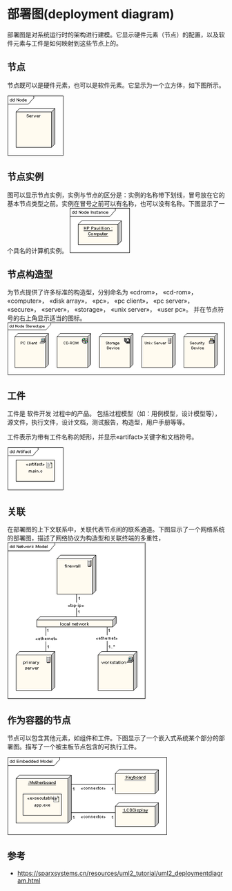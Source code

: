 # 部署图(deployment diagram)

部署图是对系统运行时的架构进行建模。它显示硬件元素（节点）的配置，以及软件元素与工件是如何映射到这些节点上的。

## 节点

节点既可以是硬件元素，也可以是软件元素。它显示为一个立方体，如下图所示。

![alt text](6计算机语言的组成和分类/部署图_节点.png)

## 节点实例

图可以显示节点实例，实例与节点的区分是：实例的名称带下划线，冒号放在它的基本节点类型之前。实例在冒号之前可以有名称，也可以没有名称。下图显示了一个具名的计算机实例。
![alt text](6计算机语言的组成和分类/部署图_节点实例.png)

## 节点构造型

为节点提供了许多标准的构造型，分别命名为 «cdrom»， «cd-rom»， «computer»， «disk array»， «pc»， «pc client»， «pc server»， «secure»， «server»， «storage»， «unix server»， «user pc»。 并在节点符号的右上角显示适当的图标。
![alt text](6计算机语言的组成和分类/部署图_节点构造型.png)

## 工件

工件是 软件开发 过程中的产品。 包括过程模型（如：用例模型，设计模型等），源文件，执行文件，设计文档，测试报告，构造型，用户手册等等。

工件表示为带有工件名称的矩形，并显示«artifact»关键字和文档符号。

![alt text](6计算机语言的组成和分类/部署图_工件.png)

## 关联

在部署图的上下文联系中，关联代表节点间的联系通道。下图显示了一个网络系统的部署图，描述了网络协议为构造型和关联终端的多重性，
![alt text](6计算机语言的组成和分类/部署图_关联.png)

## 作为容器的节点

节点可以包含其他元素，如组件和工件。下图显示了一个嵌入式系统某个部分的部署图。描写了一个被主板节点包含的可执行工件。

![alt text](6计算机语言的组成和分类/部署图_作为容器的节点.png)

## 参考

- <https://sparxsystems.cn/resources/uml2_tutorial/uml2_deploymentdiagram.html>
